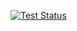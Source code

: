 
[![Test Status](https://github.com/AlexanderPismenskiy/hexlet_pytest/workflows/pytest_check/badge.svg)](https://github.com/AlexanderPismenskiy/hexlet_pytest/actions/)